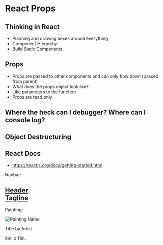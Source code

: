 # React Props

## Thinking in React
- Planning and drawing boxes around everything
- Component Hierarchy
- Build Static Components

## Props
- Props are passed to other components and can only flow down (passed from parent)
- What does the props object look like?
- Like parameters to the function
- Props are read only

## Where the heck can I debugger? Where can I console log?

## Object Destructuring

## React Docs
- https://reactjs.org/docs/getting-started.html





Navbar:

<div className={`ui inverted blue menu`}>
    <a className="item" href="/">
      <h2 className="ui header">
        <i className="paint brush icon"></i>
        <div className="content">Header</div>
        <div className="sub header">Tagline</div>
      </h2>
    </a>
</div>


Painting:

<div className="ui card">
    <div>
      <img alt="Painting Name" src="" />
    </div>
    <p>Title by Artist</p>
    <p>8in. x 11in.</p>
</div>
